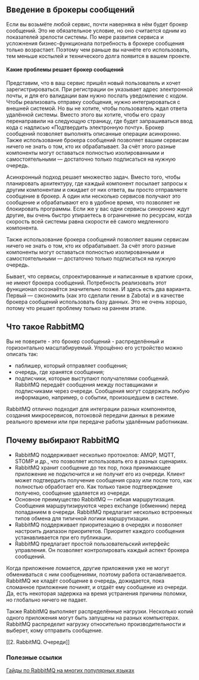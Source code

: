 ## Введение в брокеры сообщений
Если вы возьмёте любой сервис, почти наверняка в нём будет брокер сообщений. Это не обязательное условие, но оно считается одним из показателей зрелости системы. По мере развития сервиса и усложнения бизнес-функционала потребность в брокере сообщения только возрастает. Поэтому чем раньше вы начнёте его использовать, тем меньше костылей и технического долга появится в вашем проекте.
#### Какие проблемы решает брокер сообщений
Представим, что в ваш сервис пришёл новый пользователь и хочет зарегистрироваться. При регистрации он указывает адрес электронной почты, и для его валидации вам нужно послать уведомление с кодом. Чтобы реализовать отправку сообщения, нужно интегрироваться с внешней системой. Но вы не хотите, чтобы пользователь ждал ответа удалённой системы. Вместо этого вы хотите, чтобы его сразу перенаправили на следующую страницу, где будет запрашиваться ввод кода с надписью «Подтвердить электронную почту». Брокер сообщений позволяет выполнять описанные операции асинхронно.
Также использование брокера сообщений позволяет вашим сервисам ничего не знать о том, кто их обрабатывает. За счёт этого разные компоненты могут оставаться полностью изолированными и самостоятельными — достаточно только подписаться на нужную очередь.

Асинхронный подход решает множество задач. Вместо того, чтобы планировать архитектуру, где каждый компонент посылает запросы к другим компонентам и ожидает от них ответа, вы просто отправляете сообщение в брокер. А один или несколько сервисов получают это сообщение и обрабатывают его в удобное время, что позволяет не блокировать программы. Если же у вас одни сервисы синхронно ждут другие, вы очень быстро упираетесь в ограничение по ресурсам, когда скорость всей системы равна скорости её самого медленного компонента.

Также использование брокера сообщений позволяет вашим сервисам ничего не знать о том, кто их обрабатывает. За счёт этого разные компоненты могут оставаться полностью изолированными и самостоятельными — достаточно только подписаться на нужную очередь.

Бывает, что сервисы, спроектированные и написанные в краткие сроки, не имеют брокера сообщений. Потребность реализовать этот функционал осознаётся значительно позже. И здесь есть два варианта. Первый — сэкономить (как это сделали гении в Zabota) и в качестве брокера сообщений использовать базу данных. Это не очень хорошо, потому что решает проблему только на раннем этапе. 
## Что такое RabbitMQ
Вы не поверите - это брокер сообщений - распределённый и горизонтально масштабируемый. 
Упрощённо его устройство можно описать так:
- паблишер, который отправляет сообщения;
- очередь, где хранятся сообщения;
- подписчики, которые выступают получателями сообщений.
RabbitMQ передаёт сообщения между поставщиками и подписчиками через очереди. Сообщения могут содержать любую информацию, например, о событии, произошедшем в системе.

RabbitMQ отлично подходит для интеграции разных компонентов, создания микросервисов, потоковой передачи данных в режиме реального времени или при передаче работы удалённым работникам.
## Почему выбирают RabbitMQ
- RabbitMQ поддерживает несколько протоколов: AMQP, MQTT, STOMP и др., что позволяет использовать его в разных сценариях.
- RabbitMQ хранит сообщение до тех пор, пока принимающее приложение не подключится и не получит его из очереди. Клиент может подтвердить получение сообщения сразу или после того, как полностью обработает его. Как только такое подтверждение получено, сообщение удаляется из очереди. 
- Основное преимущество RabbitMQ — гибкая маршрутизация. Сообщения маршрутизируются через exchange (обменник) перед попаданием в очереди. RabbitMQ предлагает несколько встроенных типов обмена для типичной логики маршрутизации. 
- RabbitMQ поддерживает приоритезацию в очередях и позволяет настроить диапазон приоритетов. Приоритет каждого сообщения устанавливается при его публикации. 
- RabbitMQ предлагает простой пользовательский интерфейс управления. Он позволяет контролировать каждый аспект брокера сообщений.

Когда приложение ломается, другие приложения уже не могут обмениваться с ним сообщениями, поэтому работа останавливается. RabbitMQ же кладёт сообщение в очередь, дожидается, пока сломанное приложение починят, и отдаёт ему сообщение из очереди. Да, есть некоторая задержка на время устранения причины поломки, но глобально ничего не падает. 

Также RabbitMQ выполняет распределённые нагрузки. Несколько копий одного приложения могут быть запущены на разных компьютерах. RabbitMQ распределит нагрузку относительно производительности и выберет, кому отправить сообщение.

[[2. RabbitMQ. Очереди]]
### Полезные ссылки
[Гайды по RabbitMQ на многих популярных языках](https://www.rabbitmq.com/getstarted.html)